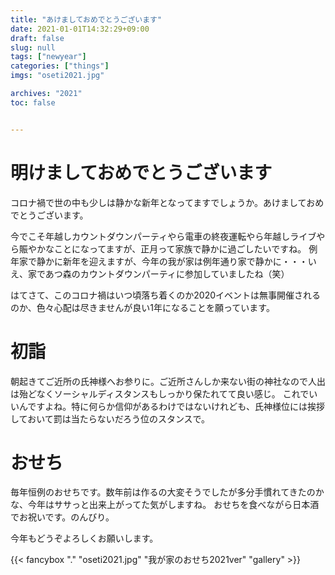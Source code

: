 ```yaml
---
title: "あけましておめでとうございます"
date: 2021-01-01T14:32:29+09:00
draft: false
slug: null
tags: ["newyear"]
categories: ["things"]
imgs: "oseti2021.jpg"

archives: "2021"
toc: false


---
```



# 明けましておめでとうございます

コロナ禍で世の中も少しは静かな新年となってますでしょうか。あけましておめでとうございます。

今でこそ年越しカウントダウンパーティやら電車の終夜運転やら年越しライブやら賑やかなことになってますが、正月って家族で静かに過ごしたいですね。
例年家で静かに新年を迎えますが、今年の我が家は例年通り家で静かに・・・いえ、家であつ森のカウントダウンパーティに参加していましたね（笑）

はてさて、このコロナ禍はいつ頃落ち着くのか2020イベントは無事開催されるのか、色々心配は尽きませんが良い1年になることを願っています。


# 初詣

朝起きてご近所の氏神様へお参りに。ご近所さんしか来ない街の神社なので人出は殆どなくソーシャルディスタンスもしっかり保たれてて良い感じ。
これでいいんですよね。特に何らか信仰があるわけではないけれども、氏神様位には挨拶しておいて罰は当たらないだろう位のスタンスで。

# おせち

毎年恒例のおせちです。数年前は作るの大変そうでしたが多分手慣れてきたのかな、今年はササっと出来上がってた気がしますね。
おせちを食べながら日本酒でお祝いです。のんびり。

今年もどうぞよろしくお願いします。

{{< fancybox "." "oseti2021.jpg" "我が家のおせち2021ver" "gallery" >}}
